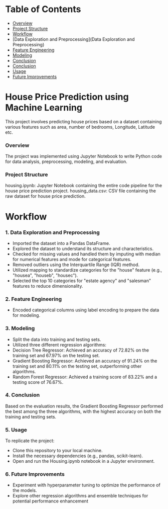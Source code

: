# Table of Contents
- [Overview](Overview)
- [Project Structure](ProjectStructure)
- [Workflow](Workflow)
- [Data Exploration and Preprocessing](Data Exploration and Preprocessing)
- [Feature Engineering](FeatureEngineering)
- [Modeling](Modeling)
- [Conclusion](Conclusion)
- [Conclusion](Conclusion)
- [Usage](Usage)
- [Future Improvements](FutureImprovements)
# House Price Prediction using Machine Learning
This project involves predicting house prices based on a dataset containing various features such as area, number of bedrooms, Longitude, Latitude etc. 

### Overview
The project was implemented using Jupyter Notebook to write Python code for data analysis, preprocessing, modeling, and evaluation.

### Project Structure
housing.ipynb: Jupyter Notebook containing the entire code pipeline for the house price prediction project.
housing_data.csv: CSV file containing the raw dataset for house price prediction.

# Workflow
### 1. Data Exploration and Preprocessing

- Imported the dataset into a Pandas DataFrame.
- Explored the dataset to understand its structure and characteristics.
- Checked for missing values and handled them by imputing with median for numerical features and mode for categorical features.
- Removed outliers using the Interquartile Range (IQR) method.
- Utilized mapping to standardize categories for the "house" feature (e.g., "housea", "houseb", "housec").
- Selected the top 10 categories for "estate agency" and "salesman" features to reduce dimensionality.
  
### 2. Feature Engineering

- Encoded categorical columns using label encoding to prepare the data for modeling.
  
### 3. Modeling

- Split the data into training and testing sets.
- Utilized three different regression algorithms:
- Decision Tree Regressor: Achieved an accuracy of 72.82% on the training set and 67.97% on the testing set.
- Gradient Boosting Regressor: Achieved an accuracy of 91.24% on the training set and 80.11% on the testing set, outperforming other algorithms.
- Random Forest Regressor: Achieved a training score of 83.22% and a testing score of 76.67%.
  
### 4. Conclusion

Based on the evaluation results, the Gradient Boosting Regressor performed the best among the three algorithms, with the highest accuracy on both the training and testing sets.

### 5. Usage

To replicate the project:

- Clone this repository to your local machine.
-  Install the necessary dependencies (e.g., pandas, scikit-learn).
- Open and run the Housing.ipynb notebook in a Jupyter environment.
   
### 6. Future Improvements

- Experiment with hyperparameter tuning to optimize the performance of the models.
- Explore other regression algorithms and ensemble techniques for potential performance enhancement
